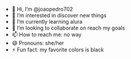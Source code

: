 - 👋 Hi, I’m @joaopedro702
- 👀 I’m interested in discover new things
- 🌱 I’m currently learning alura
- 💞️ I’m looking to collaborate on reach my goals
- 📫 How to reach me: no way
- 😄 Pronouns: she/her
- ⚡ Fun fact: my favorite colors is black

<!---
joaopedro702/joaopedro702 is a ✨ special ✨ repository because its `README.md` (this file) appears on your GitHub profile.
You can click the Preview link to take a look at your changes.
--->
